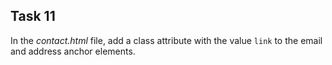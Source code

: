## Task 11
In the *contact.html* file, add a class attribute with the value `link` to the email and address anchor elements.
 